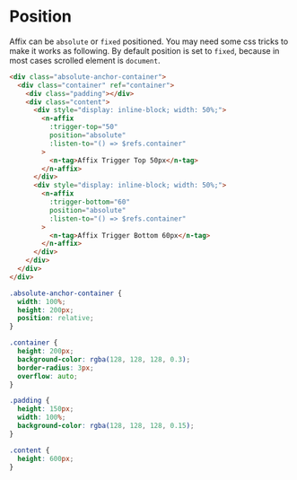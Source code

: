 # Position

Affix can be `absolute` or `fixed` positioned. You may need some css tricks to make it works as following. By default position is set to `fixed`, because in most cases scrolled element is `document`.

```html
<div class="absolute-anchor-container">
  <div class="container" ref="container">
    <div class="padding"></div>
    <div class="content">
      <div style="display: inline-block; width: 50%;">
        <n-affix
          :trigger-top="50"
          position="absolute"
          :listen-to="() => $refs.container"
        >
          <n-tag>Affix Trigger Top 50px</n-tag>
        </n-affix>
      </div>
      <div style="display: inline-block; width: 50%;">
        <n-affix
          :trigger-bottom="60"
          position="absolute"
          :listen-to="() => $refs.container"
        >
          <n-tag>Affix Trigger Bottom 60px</n-tag>
        </n-affix>
      </div>
    </div>
  </div>
</div>
```

```css
.absolute-anchor-container {
  width: 100%;
  height: 200px;
  position: relative;
}

.container {
  height: 200px;
  background-color: rgba(128, 128, 128, 0.3);
  border-radius: 3px;
  overflow: auto;
}

.padding {
  height: 150px;
  width: 100%;
  background-color: rgba(128, 128, 128, 0.15);
}

.content {
  height: 600px;
}
```
